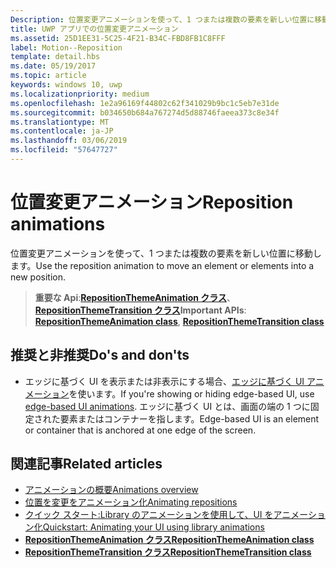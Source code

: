 ```yaml
---
Description: 位置変更アニメーションを使って、1 つまたは複数の要素を新しい位置に移動します。
title: UWP アプリでの位置変更アニメーション
ms.assetid: 25D1EE31-5C25-4F21-B34C-FBD8FB1C8FFF
label: Motion--Reposition
template: detail.hbs
ms.date: 05/19/2017
ms.topic: article
keywords: windows 10, uwp
ms.localizationpriority: medium
ms.openlocfilehash: 1e2a96169f44802c62f341029b9bc1c5eb7e31de
ms.sourcegitcommit: b034650b684a767274d5d88746faeea373c8e34f
ms.translationtype: MT
ms.contentlocale: ja-JP
ms.lasthandoff: 03/06/2019
ms.locfileid: "57647727"
---
```

# <a name="reposition-animations"></a><span data-ttu-id="18897-104">位置変更アニメーション</span><span class="sxs-lookup"><span data-stu-id="18897-104">Reposition animations</span></span>



<span data-ttu-id="18897-105">位置変更アニメーションを使って、1 つまたは複数の要素を新しい位置に移動します。</span><span class="sxs-lookup"><span data-stu-id="18897-105">Use the reposition animation to move an element or elements into a new position.</span></span>

> <span data-ttu-id="18897-106">**重要な Api**:[**RepositionThemeAnimation クラス**](https://msdn.microsoft.com/library/windows/apps/br210421)、 [ **RepositionThemeTransition クラス**](https://msdn.microsoft.com/library/windows/apps/br210429)</span><span class="sxs-lookup"><span data-stu-id="18897-106">**Important APIs**: [**RepositionThemeAnimation class**](https://msdn.microsoft.com/library/windows/apps/br210421), [**RepositionThemeTransition class**](https://msdn.microsoft.com/library/windows/apps/br210429)</span></span>

## <a name="dos-and-donts"></a><span data-ttu-id="18897-107">推奨と非推奨</span><span class="sxs-lookup"><span data-stu-id="18897-107">Do's and don'ts</span></span>


-   <span data-ttu-id="18897-108">エッジに基づく UI を表示または非表示にする場合、[エッジに基づく UI アニメーション](motion-edgebased.md)を使います。</span><span class="sxs-lookup"><span data-stu-id="18897-108">If you're showing or hiding edge-based UI, use [edge-based UI animations](motion-edgebased.md).</span></span> <span data-ttu-id="18897-109">エッジに基づく UI とは、画面の端の 1 つに固定された要素またはコンテナーを指します。</span><span class="sxs-lookup"><span data-stu-id="18897-109">Edge-based UI is an element or container that is anchored at one edge of the screen.</span></span>


## <a name="related-articles"></a><span data-ttu-id="18897-110">関連記事</span><span class="sxs-lookup"><span data-stu-id="18897-110">Related articles</span></span>

* [<span data-ttu-id="18897-111">アニメーションの概要</span><span class="sxs-lookup"><span data-stu-id="18897-111">Animations overview</span></span>](https://msdn.microsoft.com/library/windows/apps/mt187350)
* [<span data-ttu-id="18897-112">位置を変更をアニメーション化</span><span class="sxs-lookup"><span data-stu-id="18897-112">Animating repositions</span></span>](https://msdn.microsoft.com/library/windows/apps/xaml/jj649434)
* [<span data-ttu-id="18897-113">クイック スタート:Library のアニメーションを使用して、UI をアニメーション化</span><span class="sxs-lookup"><span data-stu-id="18897-113">Quickstart: Animating your UI using library animations</span></span>](https://msdn.microsoft.com/library/windows/apps/xaml/hh452703)
* [<span data-ttu-id="18897-114">**RepositionThemeAnimation クラス**</span><span class="sxs-lookup"><span data-stu-id="18897-114">**RepositionThemeAnimation class**</span></span>](https://msdn.microsoft.com/library/windows/apps/br210421)
* [<span data-ttu-id="18897-115">**RepositionThemeTransition クラス**</span><span class="sxs-lookup"><span data-stu-id="18897-115">**RepositionThemeTransition class**</span></span>](https://msdn.microsoft.com/library/windows/apps/br210429)


 




